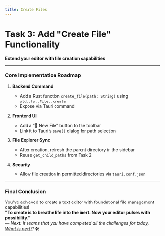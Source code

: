 ```yaml
---
title: Create Files
---
```


# **Task 3: Add "Create File" Functionality**

**Extend your editor with file creation capabilities**

---

### **Core Implementation Roadmap**

1. **Backend Command**

   - Add a Rust function `create_file(path: String)` using `std::fs::File::create`
   - Expose via Tauri command

2. **Frontend UI**

   - Add a "📄 New File" button to the toolbar
   - Link it to Tauri’s `save()` dialog for path selection

3. **File Explorer Sync**

   - After creation, refresh the parent directory in the sidebar
   - Reuse `get_child_paths` from Task 2

4. **Security**
   - Allow file creation in permitted directories via `tauri.conf.json`

---

### **Final Conclusion**

You’ve achieved to create a text editor with foundational file management capabilities!  
**"To create is to breathe life into the inert. Now your editor pulses with possibility."**  
_— Next: It seams that you have completed all the challenges for today, [What is next?](/docs/tauri/3.next-challenges.md)!_ 🛠️

